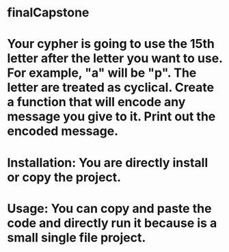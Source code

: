 # finalCapstone
# Your cypher is going to use the 15th letter after the letter you want to use. For example, "a" will be "p". The letter are treated as cyclical. Create a function that will encode any message you give to it. Print out the encoded message.

# Installation: You are directly install or copy the project.

# Usage: You can copy and paste the code and directly run it because is a small single file project.
